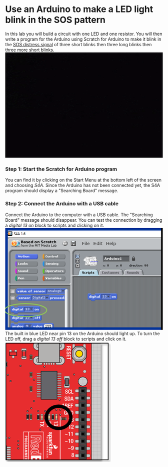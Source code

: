 # Use an Arduino to make a LED light blink in the SOS pattern
In this lab you will build a circuit with one LED and one resistor. You will then write a program for the Arduino using Scratch for Arduino to make it blink in the [SOS distress signal](https://en.wikipedia.org/wiki/SOS) of three short blinks then three long blinks then three more short blinks.   
![](SOSblink.gif)

### Step 1: Start the Scratch for Arduino program
You can find it by clicking on the Start Menu at the bottom left of the screen and choosing *S4A*. Since the Arduino has not been connected yet, the S4A program should display a "Searching Board" message.

### Step 2: Connect the Arduino with a USB cable
Connect the Arduino to the computer with a USB cable. The "Searching Board" message should disappear. You can test the connection by dragging a *digital 13 on* block to scripts and clicking on it.
![](SOSblink1.PNG)
The built in blue LED near pin 13 on the Arduino should light up. To turn the LED off, drag a *digital 13 off* block to scripts and click on it.   
![](RedBoardLEDpin13.png)
